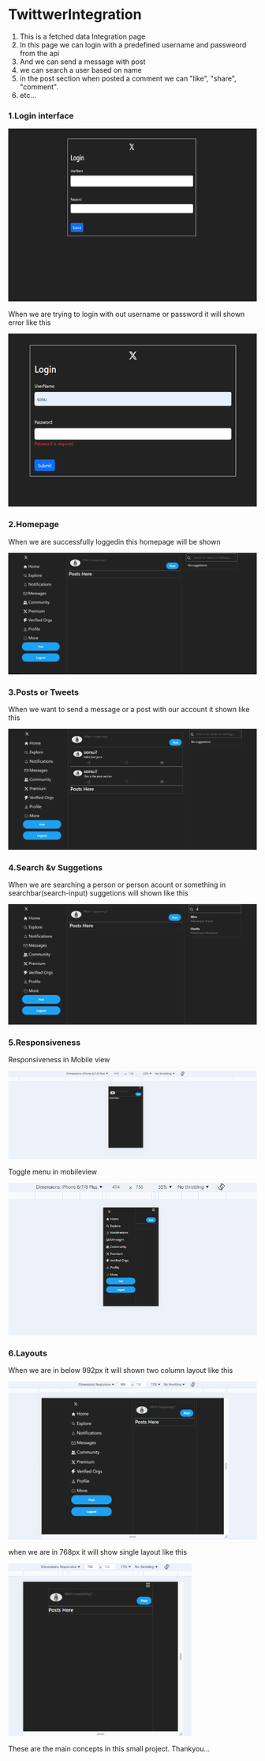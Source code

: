 <h1>TwittwerIntegration</h1>
<ol>
  <li>This is a fetched data Integration page</li>
  <li>In this page we can login with a predefined username and passweord from the api</li>
  <li>And we can send a message with post</li>
  <li>we can search a user based on name</li>
  <li>in the post section when posted a comment we can "like", "share", "comment".</li>
  <li>etc...</li>
</ol>

<h3>1.Login interface</h3>
<img src="1-login.png" height="350px">
<p>When we are trying to login with out username or password it will shown error like this</p>
<img src="2-loginError.png" height="350px">
<h3>2.Homepage</h3>
<p>When we are successfully loggedin this homepage will be shown</p>
<img src="3-home.png">
<h3>3.Posts or Tweets</h3>
<p>When we want to send a message or a post with our account it shown like this</p>
<img src="4-post.png">
<h3>4.Search &v Suggetions</h3>
<p>When we are searching a person or person acount or something in searchbar(search-input) suggetions will shown like this</p>
<img src="5-suggetions.png">
<h3>5.Responsiveness</h3>
<p>Responsiveness in Mobile view</p>
<img src="6-mobileView.png">
<p>Toggle menu in mobileview</p>
<img src="7-mobileViewToggleBtn.png">
<h3>6.Layouts</h3>
<p>When we are in below 992px it will shown two column layout like this</p>
<img src="8-992px2clmlayout.png">
<p>when we are in 768px it will show single layout like this</p>
<img src="9-768pxLayout.png" height="350px">

<p>These are the main concepts in this small project. Thankyou...</p>
